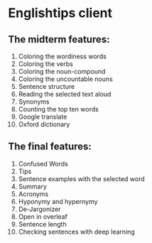 # Englishtips client

The midterm features:
------
1. Coloring the wordiness words
2. Coloring the verbs
3. Coloring the noun-compound
4. Coloring the uncountable nouns
5. Sentence structure
6. Reading the selected text aloud
7. Synonyms
8. Counting the top ten words
9. Google translate
10. Oxford dictionary

The final features:
------
1. Confused Words
2. Tips
3. Sentence examples with the selected word
4. Summary
5. Acronyms
6. Hyponymy and hypernymy
7. De-Jargonizer 
8. Open in overleaf
9. Sentence length
10. Checking sentences with deep learning
